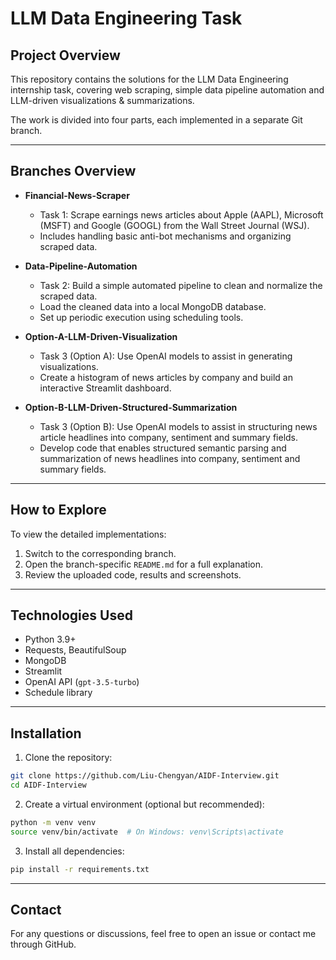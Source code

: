 # LLM Data Engineering Task

## Project Overview

This repository contains the solutions for the LLM Data Engineering internship task, covering web scraping, simple data pipeline automation and LLM-driven visualizations & summarizations.

The work is divided into four parts, each implemented in a separate Git branch.

---

## Branches Overview

- **Financial-News-Scraper**
  - Task 1: Scrape earnings news articles about Apple (AAPL), Microsoft (MSFT) and Google (GOOGL) from the Wall Street Journal (WSJ).
  - Includes handling basic anti-bot mechanisms and organizing scraped data.

- **Data-Pipeline-Automation**
  - Task 2: Build a simple automated pipeline to clean and normalize the scraped data.
  - Load the cleaned data into a local MongoDB database.
  - Set up periodic execution using scheduling tools.

- **Option-A-LLM-Driven-Visualization**
  - Task 3 (Option A): Use OpenAI models to assist in generating visualizations.
  - Create a histogram of news articles by company and build an interactive Streamlit dashboard.

- **Option-B-LLM-Driven-Structured-Summarization**
  - Task 3 (Option B): Use OpenAI models to assist in structuring news article headlines into company, sentiment and summary fields.
  - Develop code that enables structured semantic parsing and summarization of news headlines into company, sentiment and summary fields.

---

## How to Explore

To view the detailed implementations:
1. Switch to the corresponding branch.
2. Open the branch-specific `README.md` for a full explanation.
3. Review the uploaded code, results and screenshots.

---

## Technologies Used

- Python 3.9+
- Requests, BeautifulSoup
- MongoDB
- Streamlit
- OpenAI API (`gpt-3.5-turbo`)
- Schedule library

---

## Installation

1. Clone the repository:

```bash
git clone https://github.com/Liu-Chengyan/AIDF-Interview.git
cd AIDF-Interview
```

2. Create a virtual environment (optional but recommended):

```bash
python -m venv venv
source venv/bin/activate  # On Windows: venv\Scripts\activate
```

3. Install all dependencies:

```bash
pip install -r requirements.txt
```

---
## Contact

For any questions or discussions, feel free to open an issue or contact me through GitHub.

